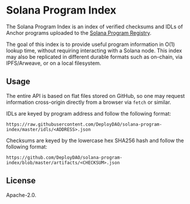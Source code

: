 # Solana Program Index

The Solana Program Index is an index of verified checksums and IDLs of Anchor programs uploaded to the [Solana Program Registry](https://github.com/DeployDAO/solana-program-registry).

The goal of this index is to provide useful program information in O(1) lookup time, without requiring interacting with a Solana node. This index may also be replicated in different durable formats such as on-chain, via IPFS/Arweave, or on a local filesystem.

## Usage

The entire API is based on flat files stored on GitHub, so one may request information cross-origin directly from a browser via `fetch` or similar.

IDLs are keyed by program address and follow the following format:

```
https://raw.githubusercontent.com/DeployDAO/solana-program-index/master/idls/<ADDRESS>.json
```

Checksums are keyed by the lowercase hex SHA256 hash and follow the following format:

```
https://github.com/DeployDAO/solana-program-index/blob/master/artifacts/<CHECKSUM>.json
```

## License

Apache-2.0.
